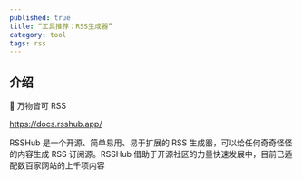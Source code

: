 ```yaml
---
published: true
title: “工具推荐：RSS生成器”
category: tool
tags: rss
---
```

## 介绍

🍰 万物皆可 RSS

https://docs.rsshub.app/

RSSHub 是一个开源、简单易用、易于扩展的 RSS 生成器，可以给任何奇奇怪怪的内容生成 RSS 订阅源。RSSHub 借助于开源社区的力量快速发展中，目前已适配数百家网站的上千项内容